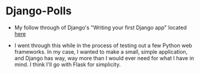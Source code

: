 # Django-Polls

- My follow through of Django's "Writing your first Django app" located [here](https://docs.djangoproject.com/en/3.0/intro/tutorial01/)

- I went through this while in the process of testing out a few Python web frameworks. In my case, I wanted to make a small, simple application, and Django has way, way more than I would ever need for what I have in mind. I think I'll go with Flask for simplicity.